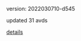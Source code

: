 version: 2022030710-d545

updated 31 avds

[details](https://github.com/0x74f917491bfa7ebfa379/ali_avd_db/blob/master/change_log/2022/03/07/10/d545.txt)